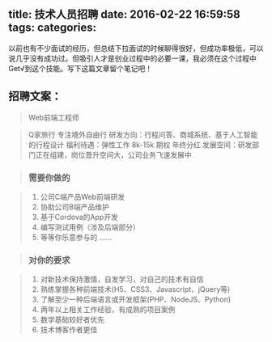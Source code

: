 title: 技术人员招聘
date: 2016-02-22 16:59:58
tags:
categories:
---

以前也有不少面试的经历，但总结下拉面试的时候聊得很好，但成功率极低，可以说几乎没有成功过。但吸引人才是创业过程中的必要一课，我必须在这个过程中Get√到这个技能。写下这篇文章留个笔记吧！

## 招聘文案：

> Web前端工程师
 
> Q家旅行 专注境外自由行
> 研发方向：行程问答、商城系统、基于人工智能的行程设计
> 福利待遇：弹性工作 8k-15k 期权 年终分红
> 发展空间：研发部门正在组建，岗位晋升空间大，公司业务飞速发展中

> ### 需要你做的

> 1. 公司C端产品Web前端研发
> 2. 协助公司B端产品维护
> 3. 基于Cordova的App开发
> 4. 编写测试用例（涉及后端部分）
> 5. 等等你乐意参与的 ……

> ### 对你的要求

> 1. 对新技术保持激情，自发学习，对自己的技术有自信
> 1. 熟练掌握各种前端技术(H5、CSS3、Javascript、jQuery等)
> 1. 了解至少一种后端语言或开发框架(PHP、NodeJS、Python)
> 1. 两年以上相关工作经验，有成熟的项目案例
> 1. 数学基础较好者优先
> 1. 技术博客作者更佳
